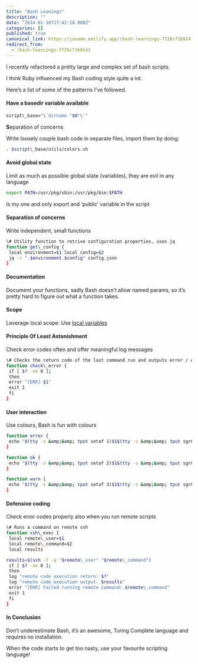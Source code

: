 ```yaml
---
title: "Bash Leanings"
description: ""
date: "2014-01-10T17:42:18.000Z"
categories: []
published: true
canonical_link: https://javame.netlify.app//bash-learnings-7728c7169141
redirect_from:
  - /bash-learnings-7728c7169141
---
```


I recently refactored a pretty large and complex set of bash scripts.

I think Ruby influenced my Bash coding style quite a lot.

Here’s a list of some of the patterns I’ve followed.

#### Have a basedir variable available

```bash
script\_base="\`dirname "$0"\`"  
```

**S**eparation of concerns

Write loosely couple bash code in separate files, import them by doing:

```bash
. $script\_base/utils/colors.sh  
```

#### Avoid global state

Limit as much as possible global state (variables), they are evil in any language  

```bash
export PATH=/usr/pkg/sbin:/usr/pkg/bin:$PATH  
```  
Is my one and only export and ‘public’ variable in the script

#### Separation of concerns

Write independent, small functions

```bash  
\# Utility function to retrive configuration properties, uses jq   
function get\_config {   
 local environment=$1 local config=$2  
 jq -r ".$environment.$config" config.json  
}  
```

#### Documentation

Document your functions, sadly Bash doesn’t allow named params, so it’s pretty hard to figure out what a function takes.

#### Scope

Leverage local scope: Use [local variables](http://tldp.org/LDP/abs/html/localvar.html)

#### Principle Of Least Astonishment

Check error codes often and offer meaningful log messages

```bash  
\# Checks the return code of the last command run and outputs error / exit if not nil  
function check\_error {   
 if [ $? -ne 0 ];   
 then   
 error "[ERR] $1"   
 exit 1   
 fi   
}  
```

#### User interaction

Use colours, Bash is fun with colours  

```bash  
function error {   
 echo "$(tty -s &amp;&amp; tput setaf 1)$1$(tty -s &amp;&amp; tput sgr0)"   
}

function ok {   
 echo "$(tty -s &amp;&amp; tput setaf 2)$1$(tty -s &amp;&amp; tput sgr0)"   
}

function warn {   
 echo "$(tty -s &amp;&amp; tput setaf 3)$1$(tty -s &amp;&amp; tput sgr0)"   
}  
```

#### Defensive coding

Check error codes properly also when you run remote scripts

```bash  
\# Runs a command on remote ssh  
function ssh\_exec {   
 local remote\_user=$1   
 local remote\_command=$2   
 local results

results=$(ssh -T -q "$remote\_user" "$remote\_command")  
 if [ $? -ne 0 ];   
 then   
 log "remote code execution return: $?"   
 log "remote code execution output: $results"  
 error "[ERR] Failed running remote command: $remote\_command"  
 exit 1  
 fi   
}  
```

#### In Conclusion

Don’t underestimate Bash, it’s an awesome, Turing Complete language and requires no installation.

When the code starts to get too nasty, use your favourite scripting language!
